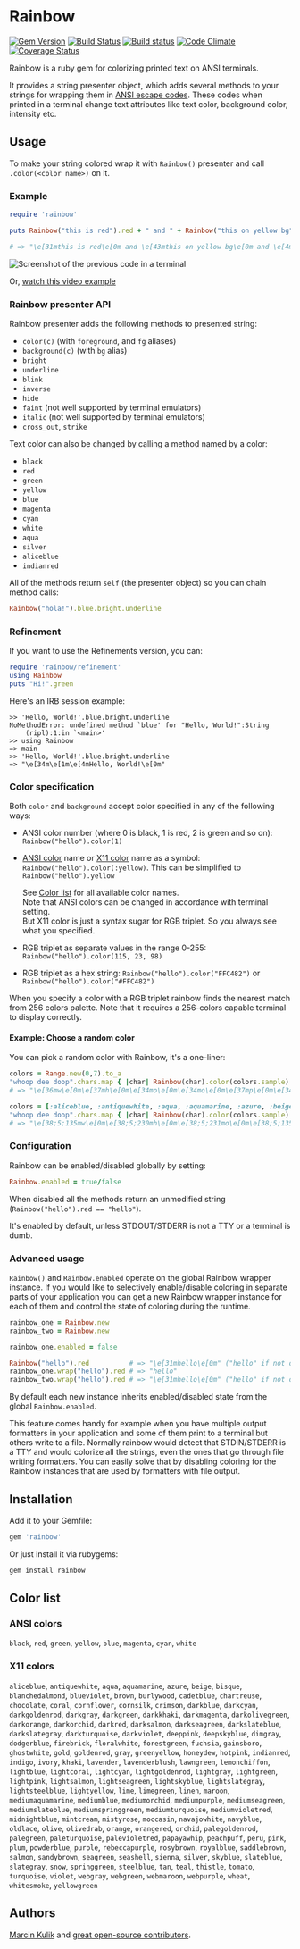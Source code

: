 # Rainbow

[![Gem Version](https://badge.fury.io/rb/rainbow.svg)](https://rubygems.org/gems/rainbow)
[![Build Status](https://travis-ci.org/sickill/rainbow.svg?branch=master)](https://travis-ci.org/sickill/rainbow)
[![Build status](https://ci.appveyor.com/api/projects/status/vq4acb2c38642s5q?svg=true)](https://ci.appveyor.com/project/sickill/rainbow)
[![Code Climate](https://codeclimate.com/github/sickill/rainbow.svg)](https://codeclimate.com/github/sickill/rainbow)
[![Coverage Status](https://coveralls.io/repos/sickill/rainbow/badge.svg)](https://coveralls.io/r/sickill/rainbow)

Rainbow is a ruby gem for colorizing printed text on ANSI terminals.

It provides a string presenter object, which adds several methods to your
strings for wrapping them in [ANSI escape
codes](http://en.wikipedia.org/wiki/ANSI_escape_code). These codes when printed
in a terminal change text attributes like text color, background color,
intensity etc.

## Usage

To make your string colored wrap it with `Rainbow()` presenter and call
`.color(<color name>)` on it.

### Example

```ruby
require 'rainbow'

puts Rainbow("this is red").red + " and " + Rainbow("this on yellow bg").bg(:yellow) + " and " + Rainbow("even bright underlined!").underline.bright

# => "\e[31mthis is red\e[0m and \e[43mthis on yellow bg\e[0m and \e[4m\e[1meven bright underlined!\e[0m"
```

![Screenshot of the previous code in a terminal](https://user-images.githubusercontent.com/132/132943811-93747cc5-bdaf-43a2-a1a4-a1f18e805eba.png)

Or, [watch this video example](https://asciinema.org/a/J928KpHoUQ0sl54ulOSOLE71E?rows=20&speed=2.5)

### Rainbow presenter API

Rainbow presenter adds the following methods to presented string:

* `color(c)` (with `foreground`, and `fg` aliases)
* `background(c)` (with `bg` alias)
* `bright`
* `underline`
* `blink`
* `inverse`
* `hide`
* `faint` (not well supported by terminal emulators)
* `italic` (not well supported by terminal emulators)
* `cross_out`, `strike`

Text color can also be changed by calling a method named by a color:

* `black`
* `red`
* `green`
* `yellow`
* `blue`
* `magenta`
* `cyan`
* `white`
* `aqua`
* `silver`
* `aliceblue`
* `indianred`

All of the methods return `self` (the presenter object) so you can chain method
calls:

```ruby
Rainbow("hola!").blue.bright.underline
```

### Refinement

If you want to use the Refinements version, you can:

```ruby
require 'rainbow/refinement'
using Rainbow
puts "Hi!".green
```

Here's an IRB session example:

```
>> 'Hello, World!'.blue.bright.underline
NoMethodError: undefined method `blue' for "Hello, World!":String
    (ripl):1:in `<main>'
>> using Rainbow
=> main
>> 'Hello, World!'.blue.bright.underline
=> "\e[34m\e[1m\e[4mHello, World!\e[0m"
```

### Color specification

Both `color` and `background` accept color specified in any
of the following ways:

* ANSI color number (where 0 is black, 1 is red, 2 is green and so on):
  `Rainbow("hello").color(1)`

* [ANSI color](https://en.wikipedia.org/wiki/ANSI_escape_code#Colors) name or [X11 color](https://en.wikipedia.org/wiki/X11_color_names) name as a symbol:
  `Rainbow("hello").color(:yellow)`.
  This can be simplified to `Rainbow("hello").yellow`  
  
  See [Color list](#user-content-color-list) for all available color names.  
  Note that ANSI colors can be changed in accordance with terminal setting.  
  But X11 color is just a syntax sugar for RGB triplet. So you always see what you specified.

* RGB triplet as separate values in the range 0-255:
  `Rainbow("hello").color(115, 23, 98)`

* RGB triplet as a hex string:
  `Rainbow("hello").color("FFC482")` or `Rainbow("hello").color("#FFC482")`

When you specify a color with a RGB triplet rainbow finds the nearest match
from 256 colors palette. Note that it requires a 256-colors capable terminal to
display correctly.

#### Example: Choose a random color

You can pick a random color with Rainbow, it's a one-liner:

```ruby
colors = Range.new(0,7).to_a
"whoop dee doop".chars.map { |char| Rainbow(char).color(colors.sample) }.join
# => "\e[36mw\e[0m\e[37mh\e[0m\e[34mo\e[0m\e[34mo\e[0m\e[37mp\e[0m\e[34m \e[0m\e[36md\e[0m\e[33me\e[0m\e[34me\e[0m\e[37m \e[0m\e[32md\e[0m\e[35mo\e[0m\e[33mo\e[0m\e[36mp\e[0m"

colors = [:aliceblue, :antiquewhite, :aqua, :aquamarine, :azure, :beige, :bisque, :blanchedalmond, :blueviolet]
"whoop dee doop".chars.map { |char| Rainbow(char).color(colors.sample) }.join
# => "\e[38;5;135mw\e[0m\e[38;5;230mh\e[0m\e[38;5;231mo\e[0m\e[38;5;135mo\e[0m\e[38;5;231mp\e[0m\e[38;5;231m \e[0m\e[38;5;122md\e[0m\e[38;5;231me\e[0m\e[38;5;231me\e[0m\e[38;5;230m \e[0m\e[38;5;122md\e[0m\e[38;5;51mo\e[0m\e[38;5;51mo\e[0m\e[38;5;51mp\e[0m"
```

### Configuration

Rainbow can be enabled/disabled globally by setting:

```ruby
Rainbow.enabled = true/false
```

When disabled all the methods return an unmodified string
(`Rainbow("hello").red == "hello"`).

It's enabled by default, unless STDOUT/STDERR is not a TTY or a terminal is
dumb.

### Advanced usage

`Rainbow()` and `Rainbow.enabled` operate on the global Rainbow wrapper
instance. If you would like to selectively enable/disable coloring in separate
parts of your application you can get a new Rainbow wrapper instance for each
of them and control the state of coloring during the runtime.

```ruby
rainbow_one = Rainbow.new
rainbow_two = Rainbow.new

rainbow_one.enabled = false

Rainbow("hello").red          # => "\e[31mhello\e[0m" ("hello" if not on TTY)
rainbow_one.wrap("hello").red # => "hello"
rainbow_two.wrap("hello").red # => "\e[31mhello\e[0m" ("hello" if not on TTY)
```

By default each new instance inherits enabled/disabled state from the global
`Rainbow.enabled`.

This feature comes handy for example when you have multiple output formatters
in your application and some of them print to a terminal but others write to a
file. Normally rainbow would detect that STDIN/STDERR is a TTY and would
colorize all the strings, even the ones that go through file writing
formatters. You can easily solve that by disabling coloring for the Rainbow
instances that are used by formatters with file output.

## Installation

Add it to your Gemfile:

```ruby
gem 'rainbow'
```

Or just install it via rubygems:

```ruby
gem install rainbow
```

## Color list

### ANSI colors

`black`, `red`, `green`, `yellow`, `blue`, `magenta`, `cyan`, `white`

### X11 colors

`aliceblue`, `antiquewhite`, `aqua`, `aquamarine`, `azure`, `beige`, `bisque`,
`blanchedalmond`, `blueviolet`, `brown`, `burlywood`, `cadetblue`, `chartreuse`,
`chocolate`, `coral`, `cornflower`, `cornsilk`, `crimson`, `darkblue`,
`darkcyan`, `darkgoldenrod`, `darkgray`, `darkgreen`, `darkkhaki`,
`darkmagenta`, `darkolivegreen`, `darkorange`, `darkorchid`, `darkred`,
`darksalmon`, `darkseagreen`, `darkslateblue`, `darkslategray`, `darkturquoise`,
`darkviolet`, `deeppink`, `deepskyblue`, `dimgray`, `dodgerblue`, `firebrick`,
`floralwhite`, `forestgreen`, `fuchsia`, `gainsboro`, `ghostwhite`, `gold`,
`goldenrod`, `gray`, `greenyellow`, `honeydew`, `hotpink`, `indianred`,
`indigo`, `ivory`, `khaki`, `lavender`, `lavenderblush`, `lawngreen`,
`lemonchiffon`, `lightblue`, `lightcoral`, `lightcyan`, `lightgoldenrod`,
`lightgray`, `lightgreen`, `lightpink`, `lightsalmon`, `lightseagreen`,
`lightskyblue`, `lightslategray`, `lightsteelblue`, `lightyellow`, `lime`,
`limegreen`, `linen`, `maroon`, `mediumaquamarine`, `mediumblue`,
`mediumorchid`, `mediumpurple`, `mediumseagreen`, `mediumslateblue`,
`mediumspringgreen`, `mediumturquoise`, `mediumvioletred`, `midnightblue`,
`mintcream`, `mistyrose`, `moccasin`, `navajowhite`, `navyblue`, `oldlace`,
`olive`, `olivedrab`, `orange`, `orangered`, `orchid`, `palegoldenrod`,
`palegreen`, `paleturquoise`, `palevioletred`, `papayawhip`, `peachpuff`,
`peru`, `pink`, `plum`, `powderblue`, `purple`, `rebeccapurple`, `rosybrown`,
`royalblue`, `saddlebrown`, `salmon`, `sandybrown`, `seagreen`, `seashell`,
`sienna`, `silver`, `skyblue`, `slateblue`, `slategray`, `snow`, `springgreen`,
`steelblue`, `tan`, `teal`, `thistle`, `tomato`, `turquoise`, `violet`,
`webgray`, `webgreen`, `webmaroon`, `webpurple`, `wheat`, `whitesmoke`,
`yellowgreen`

## Authors

[Marcin Kulik](http://ku1ik.com/) and [great open-source contributors](https://github.com/sickill/rainbow/graphs/contributors).
